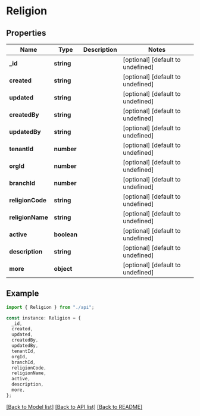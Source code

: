# Religion

## Properties

| Name             | Type        | Description | Notes                             |
| ---------------- | ----------- | ----------- | --------------------------------- |
| **\_id**         | **string**  |             | [optional] [default to undefined] |
| **created**      | **string**  |             | [optional] [default to undefined] |
| **updated**      | **string**  |             | [optional] [default to undefined] |
| **createdBy**    | **string**  |             | [optional] [default to undefined] |
| **updatedBy**    | **string**  |             | [optional] [default to undefined] |
| **tenantId**     | **number**  |             | [optional] [default to undefined] |
| **orgId**        | **number**  |             | [optional] [default to undefined] |
| **branchId**     | **number**  |             | [optional] [default to undefined] |
| **religionCode** | **string**  |             | [optional] [default to undefined] |
| **religionName** | **string**  |             | [optional] [default to undefined] |
| **active**       | **boolean** |             | [optional] [default to undefined] |
| **description**  | **string**  |             | [optional] [default to undefined] |
| **more**         | **object**  |             | [optional] [default to undefined] |

## Example

```typescript
import { Religion } from "./api";

const instance: Religion = {
  _id,
  created,
  updated,
  createdBy,
  updatedBy,
  tenantId,
  orgId,
  branchId,
  religionCode,
  religionName,
  active,
  description,
  more,
};
```

[[Back to Model list]](../README.md#documentation-for-models) [[Back to API list]](../README.md#documentation-for-api-endpoints) [[Back to README]](../README.md)
